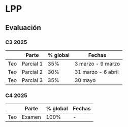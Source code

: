 # LPP

## Evaluación

### C3 2025
| | Parte | % global | Fechas | 
|-|-|-|-|
| Teo | Parcial 1 | 35% | 3 marzo - 9 marzo |
| Teo | Parcial 2 | 30% | 31 marzo - 6 abril |
| Teo | Parcial 3 | 35% | 30 mayo |

### C4 2025

| | Parte | % global | Fechas | 
|-|-|-|-|
| Teo | Examen | 100% | - |
